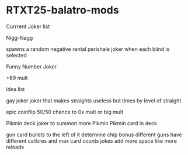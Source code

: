 # RTXT25-balatro-mods

Currrent Joker list

Nigg-Nagg

spawns a random negative rental perishale joker when each blind is selected

Funny Number Joker

+69 mult

idea list

gay joker
joker that makes straights useless but times by level of straight

epic coinflip
50/50 chance to 0x mult or big mult

Pikmin deck
joker to summon more Pikmin
Pikmin card in deck

gun card
bullets to the left of it determine chip bonus
different guns have different calibres and max card counts jokes add more space like more reloads

